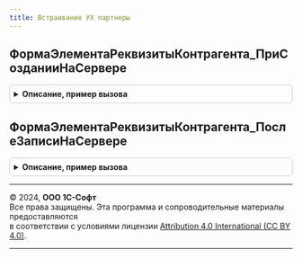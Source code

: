 ```yaml
---
title: Встраивание УХ партнеры
---
```



## ФормаЭлементаРеквизитыКонтрагента_ПриСозданииНаСервере
<details style="margin: 1em 0; padding: 0.5em; border: 1px solid #ccc; border-radius: 6px;">

<summary style="font-weight: bold; cursor: pointer;">Описание, пример вызова</summary>

```bsl

Процедура ФормаЭлементаРеквизитыКонтрагента_ПриСозданииНаСервере(Форма, Отказ, СтандартнаяОбработка) Экспорт
```

Пример вызова
```bsl
ВстраиваниеУХПартнеры.ФормаЭлементаРеквизитыКонтрагента_ПриСозданииНаСервере(Форма, Отказ, СтандартнаяОбработка) 
```
</details>

## ФормаЭлементаРеквизитыКонтрагента_ПослеЗаписиНаСервере
<details style="margin: 1em 0; padding: 0.5em; border: 1px solid #ccc; border-radius: 6px;">

<summary style="font-weight: bold; cursor: pointer;">Описание, пример вызова</summary>

```bsl

Процедура ФормаЭлементаРеквизитыКонтрагента_ПослеЗаписиНаСервере(Форма, ТекущийОбъект, ПараметрыЗаписи) Экспорт
```

Пример вызова
```bsl
ВстраиваниеУХПартнеры.ФормаЭлементаРеквизитыКонтрагента_ПослеЗаписиНаСервере(Форма, ТекущийОбъект, ПараметрыЗаписи) 
```
</details>

---

© 2024, **ООО 1С-Софт**  
Все права защищены. Эта программа и сопроводительные материалы предоставляются  
в соответствии с условиями лицензии [Attribution 4.0 International (CC BY 4.0)](https://creativecommons.org/licenses/by/4.0/legalcode).

---
